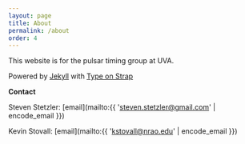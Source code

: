 ```yaml
---
layout: page
title: About
permalink: /about
order: 4
---
```


This website is for the pulsar timing group at UVA.

Powered by <a href="https://jekyllrb.com/">Jekyll</a> with <a href="https://github.com/sylhare/Type-on-Strap">Type on Strap</a>

**Contact**

Steven Stetzler: [email](mailto:{{ 'steven.stetzler@gmail.com' | encode_email }})

Kevin Stovall: [email](mailto:{{ 'kstovall@nrao.edu' | encode_email }})

